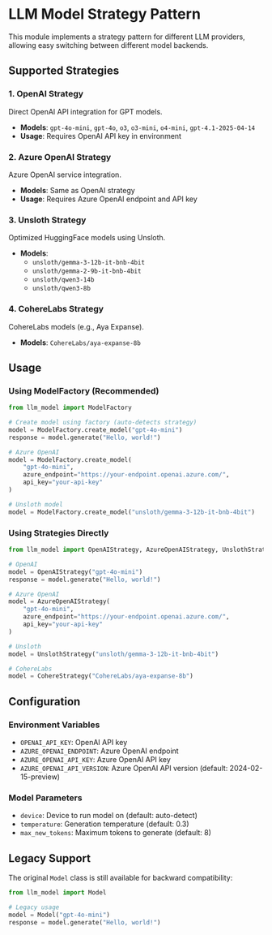 # LLM Model Strategy Pattern

This module implements a strategy pattern for different LLM providers, allowing easy switching between different model backends.

## Supported Strategies

### 1. OpenAI Strategy
Direct OpenAI API integration for GPT models.
- **Models**: `gpt-4o-mini`, `gpt-4o`, `o3`, `o3-mini`, `o4-mini`, `gpt-4.1-2025-04-14`
- **Usage**: Requires OpenAI API key in environment

### 2. Azure OpenAI Strategy  
Azure OpenAI service integration.
- **Models**: Same as OpenAI strategy
- **Usage**: Requires Azure OpenAI endpoint and API key

### 3. Unsloth Strategy
Optimized HuggingFace models using Unsloth.
- **Models**: 
  - `unsloth/gemma-3-12b-it-bnb-4bit`
  - `unsloth/gemma-2-9b-it-bnb-4bit`
  - `unsloth/qwen3-14b`
  - `unsloth/qwen3-8b`

### 4. CohereLabs Strategy
CohereLabs models (e.g., Aya Expanse).
- **Models**: `CohereLabs/aya-expanse-8b`

## Usage

### Using ModelFactory (Recommended)

```python
from llm_model import ModelFactory

# Create model using factory (auto-detects strategy)
model = ModelFactory.create_model("gpt-4o-mini")
response = model.generate("Hello, world!")

# Azure OpenAI
model = ModelFactory.create_model(
    "gpt-4o-mini", 
    azure_endpoint="https://your-endpoint.openai.azure.com/",
    api_key="your-api-key"
)

# Unsloth model
model = ModelFactory.create_model("unsloth/gemma-3-12b-it-bnb-4bit")
```

### Using Strategies Directly

```python
from llm_model import OpenAIStrategy, AzureOpenAIStrategy, UnslothStrategy, CohereStrategy

# OpenAI
model = OpenAIStrategy("gpt-4o-mini")
response = model.generate("Hello, world!")

# Azure OpenAI
model = AzureOpenAIStrategy(
    "gpt-4o-mini",
    azure_endpoint="https://your-endpoint.openai.azure.com/",
    api_key="your-api-key"
)

# Unsloth
model = UnslothStrategy("unsloth/gemma-3-12b-it-bnb-4bit")

# CohereLabs
model = CohereStrategy("CohereLabs/aya-expanse-8b")
```

## Configuration

### Environment Variables
- `OPENAI_API_KEY`: OpenAI API key
- `AZURE_OPENAI_ENDPOINT`: Azure OpenAI endpoint
- `AZURE_OPENAI_API_KEY`: Azure OpenAI API key
- `AZURE_OPENAI_API_VERSION`: Azure OpenAI API version (default: 2024-02-15-preview)

### Model Parameters
- `device`: Device to run model on (default: auto-detect)
- `temperature`: Generation temperature (default: 0.3)
- `max_new_tokens`: Maximum tokens to generate (default: 8)

## Legacy Support

The original `Model` class is still available for backward compatibility:

```python
from llm_model import Model

# Legacy usage
model = Model("gpt-4o-mini")
response = model.generate("Hello, world!")
```
